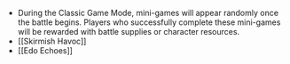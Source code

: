 - During the Classic Game Mode, mini-games will appear randomly once the battle begins. Players who successfully complete these mini-games will be rewarded with battle supplies or character resources.
- [[Skirmish Havoc]]
- [[Edo Echoes]]